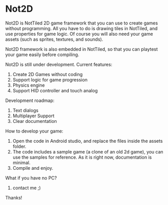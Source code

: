 # Not2D
Not2D is NotTiled 2D game framework that you can use to create games without programming.
All you have to do is drawing tiles in NotTiled, and use properties for game logic.
Of course you will also need your game assets (such as sprites, textures, and sounds).

Not2D framework is also embedded in NotTiled, so that you can playtest your game easily before compiling.

Not2D is still under development. Current features:
1. Create 2D Games without coding
2. Support logic for game progression
3. Physics engine
4. Support HID controller and touch analog

Development roadmap:
1. Text dialogs
2. Multiplayer Support
3. Clear documentation

How to develop your game:
1. Open the code in Android studio, and replace the files inside the assets folder.
2. The code includes a sample game (a clone of an old 2d game), you can use the samples for reference. As it is right now, documentation is minimal.
3. Compile and enjoy.

What if you have no PC?
1. contact me ;)

Thanks!
